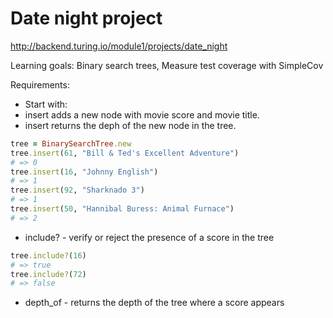 # Date night project
http://backend.turing.io/module1/projects/date_night

Learning goals: Binary search trees, Measure test coverage with SimpleCov

Requirements:

- Start with:
- insert adds a new node with movie score and movie title.  
- insert returns the deph of the new node in the tree.

```ruby
tree = BinarySearchTree.new
tree.insert(61, "Bill & Ted's Excellent Adventure")
# => 0
tree.insert(16, "Johnny English")
# => 1
tree.insert(92, "Sharknado 3")
# => 1
tree.insert(50, "Hannibal Buress: Animal Furnace")
# => 2
```

- include? - verify or reject the presence of a score in the tree
```ruby
tree.include?(16)
# => true
tree.include?(72)
# => false
```

- depth_of - returns the depth of the tree where a score appears
